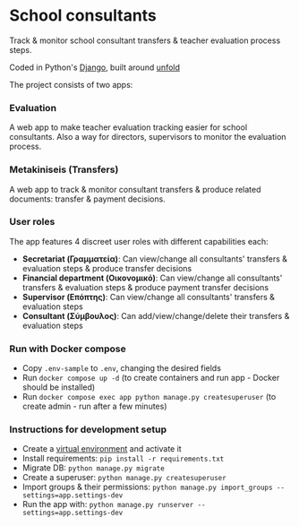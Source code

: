 # School consultants
Track & monitor school consultant transfers & teacher evaluation process steps.

Coded in Python's [Django](https://www.djangoproject.com), built around [unfold](https://unfoldadmin.com)

The project consists of two apps:
### Evaluation
A web app to make teacher evaluation tracking easier for school consultants. Also a way for directors, supervisors to monitor the evaluation process.

### Metakiniseis (Transfers)
A web app to track & monitor consultant transfers & produce related documents: transfer & payment decisions.

### User roles
The app features 4 discreet user roles with different capabilities each:
- **Secretariat (Γραμματεία)**: Can view/change all consultants' transfers & evaluation steps & produce transfer decisions
- **Financial department (Οικονομικό)**: Can view/change all consultants' transfers & evaluation steps & produce payment transfer decisions
- **Supervisor (Επόπτης)**: Can view/change all consultants' transfers & evaluation steps
- **Consultant (Σύμβουλος)**: Can add/view/change/delete their transfers & evaluation steps

### Run with Docker compose ###

- Copy ```.env-sample``` to ```.env```, changing the desired fields
- Run ```docker compose up -d``` (to create containers and run app - Docker should be installed)
- Run ```docker compose exec app python manage.py createsuperuser``` (to create admin - run after a few minutes)


### Instructions for development setup

- Create a [virtual environment](https://www.freecodecamp.org/news/how-to-setup-virtual-environments-in-python/) and activate it
- Install requirements: ```pip install -r requirements.txt```
- Migrate DB: ```python manage.py migrate```
- Create a superuser: ```python manage.py createsuperuser```
- Import groups & their permissions: ```python manage.py import_groups --settings=app.settings-dev``` 
- Run the app with: ```python manage.py runserver --settings=app.settings-dev```